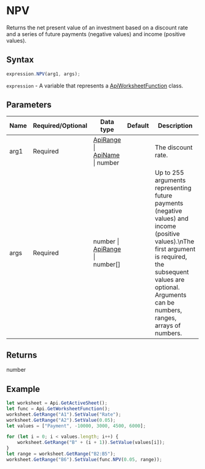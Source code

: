 # NPV

Returns the net present value of an investment based on a discount rate and a series of future payments (negative values) and income (positive values).

## Syntax

```javascript
expression.NPV(arg1, args);
```

`expression` - A variable that represents a [ApiWorksheetFunction](../ApiWorksheetFunction.md) class.

## Parameters

| **Name** | **Required/Optional** | **Data type** | **Default** | **Description** |
| ------------- | ------------- | ------------- | ------------- | ------------- |
| arg1 | Required | [ApiRange](../../ApiRange/ApiRange.md) \| [ApiName](../../ApiName/ApiName.md) \| number |  | The discount rate. |
| args | Required | number \| [ApiRange](../../ApiRange/ApiRange.md) \| number[] |  | Up to 255 arguments representing future payments (negative values) and income (positive values).\nThe first argument is required, the subsequent values are optional. Arguments can be numbers, ranges, arrays of numbers. |

## Returns

number

## Example



```javascript editor-xlsx
let worksheet = Api.GetActiveSheet();
let func = Api.GetWorksheetFunction();
worksheet.GetRange("A1").SetValue("Rate");
worksheet.GetRange("A2").SetValue(0.05);
let values = ["Payment", -10000, 3000, 4500, 6000];

for (let i = 0; i < values.length; i++) {
    worksheet.GetRange("B" + (i + 1)).SetValue(values[i]);
}
let range = worksheet.GetRange("B2:B5");
worksheet.GetRange("B6").SetValue(func.NPV(0.05, range));
```
